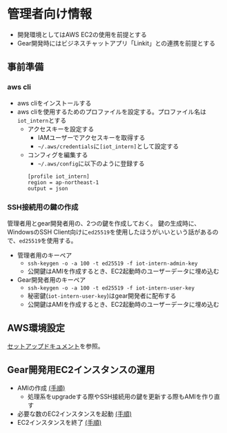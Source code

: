 # 管理者向け情報

- 開発環境としてはAWS EC2の使用を前提とする
- Gear開発時にはビジネスチャットアプリ「Linkit」との連携を前提とする

## 事前準備

### aws cli

- aws cliをインストールする
- aws cliを使用するためのプロファイルを設定する。プロファイル名は`iot_intern`とする
  - アクセスキーを設定する
    - IAMユーザーでアクセスキーを取得する
    - `~/.aws/credentials`に`[iot_intern]`として設定する
  - コンフィグを編集する
    - `~/.aws/config`に以下のように登録する
    ```
    [profile iot_intern]
    region = ap-northeast-1
    output = json
    ```

### SSH接続用の鍵の作成

管理者用とgear開発者用の、2つの鍵を作成しておく。
鍵の生成時に、WindowsのSSH Client向けに`ed25519`を使用したほうがいいという話があるので、`ed25519`を使用する。

- 管理者用のキーペア
  - `ssh-keygen -o -a 100 -t ed25519 -f iot-intern-admin-key`
  - 公開鍵はAMIを作成するとき、EC2起動時のユーザーデータに埋め込む
- Gear開発者用のキーペア
  - `ssh-keygen -o -a 100 -t ed25519 -f iot-intern-user-key`
  - 秘密鍵(`iot-intern-user-key`)はgear開発者に配布する
  - 公開鍵はAMIを作成するとき、EC2起動時のユーザーデータに埋め込む

## AWS環境設定

[セットアップドキュメント](./setup/aws.md)を参照。

## Gear開発用EC2インスタンスの運用

- AMIの作成 [(手順)](./operation/create_ami.md)
  - 処理系をupgradeする際やSSH接続用の鍵を更新する際もAMIを作り直す
- 必要な数のEC2インスタンスを起動 [(手順)](./operation/launch_instances_for_intern.md)
- EC2インスタンスを終了 [(手順)](./operation/terminate_instances_for_intern.md)
